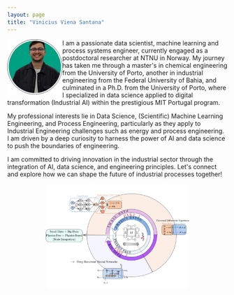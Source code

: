```yaml
---
layout: page
title: "Vinicius Viena Santana"
---
```

<img align="left" src="foto_new_circ.png" style="width: 25%; height: auto;">

I am a passionate data scientist, machine learning and process systems engineer, currently engaged as a postdoctoral researcher at NTNU in Norway. My journey has taken me through a master's in chemical engineering from the University of Porto, another in industrial engineering from the Federal University of Bahia, and culminated in a Ph.D. from the University of Porto, where I specialized in data science applied to digital transformation (Industrial AI) within the prestigious MIT Portugal program.

My professional interests lie in Data Science, (Scientific) Machine Learning Engineering, and Process Engineering, particularly as they apply to Industrial Engineering challenges such as energy and process engineering. I am driven by a deep curiosity to harness the power of AI and data science to push the boundaries of engineering.

I am committed to driving innovation in the industrial sector through the integration of AI, data science, and engineering principles. Let's connect and explore how we can shape the future of industrial processes together!

<center><img src="logo_circ.png" style="width: 65%; height: auto;"></center>
  
